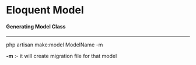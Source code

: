  <h1>Eloquent Model</h1>
    <h4>Generating Model Class</h4>
    <hr>
    <p>php artisan make:model ModelName -m</p>
    <p><b>-m</b> :- it will create migration file for that model</p>
